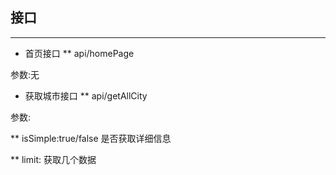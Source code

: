 ## 接口
----
* 首页接口
** api/homePage

参数:无
* 获取城市接口
** api/getAllCity

参数:

** isSimple:true/false   是否获取详细信息

** limit:  获取几个数据

